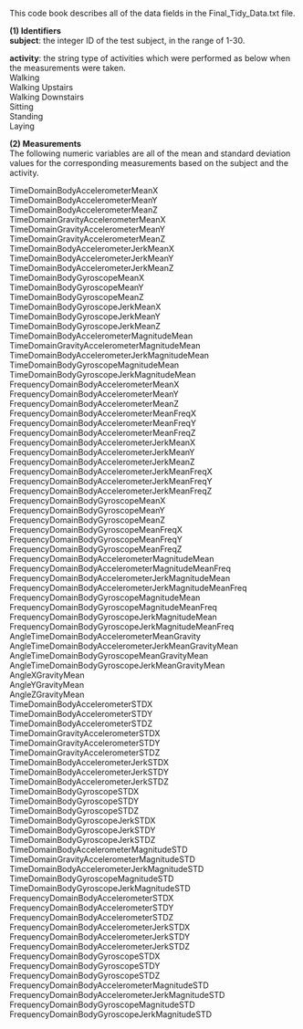 This code book describes all of the data fields in the Final_Tidy_Data.txt file.

**(1) Identifiers**\
**subject**: the integer ID of the test subject, in the range of 1-30.

**activity**: the string type of activities which were performed as below when the measurements were taken.\
Walking\
Walking Upstairs\
Walking Downstairs\
Sitting\
Standing\
Laying

**(2) Measurements**\
The following numeric variables are all of the mean and standard deviation values for the corresponding measurements based on the subject and the activity.

TimeDomainBodyAccelerometerMeanX\
TimeDomainBodyAccelerometerMeanY\
TimeDomainBodyAccelerometerMeanZ\
TimeDomainGravityAccelerometerMeanX\
TimeDomainGravityAccelerometerMeanY\
TimeDomainGravityAccelerometerMeanZ\
TimeDomainBodyAccelerometerJerkMeanX\
TimeDomainBodyAccelerometerJerkMeanY\
TimeDomainBodyAccelerometerJerkMeanZ\
TimeDomainBodyGyroscopeMeanX\
TimeDomainBodyGyroscopeMeanY\
TimeDomainBodyGyroscopeMeanZ\
TimeDomainBodyGyroscopeJerkMeanX\
TimeDomainBodyGyroscopeJerkMeanY\
TimeDomainBodyGyroscopeJerkMeanZ\
TimeDomainBodyAccelerometerMagnitudeMean\
TimeDomainGravityAccelerometerMagnitudeMean\
TimeDomainBodyAccelerometerJerkMagnitudeMean\
TimeDomainBodyGyroscopeMagnitudeMean\
TimeDomainBodyGyroscopeJerkMagnitudeMean\
FrequencyDomainBodyAccelerometerMeanX\
FrequencyDomainBodyAccelerometerMeanY\
FrequencyDomainBodyAccelerometerMeanZ\
FrequencyDomainBodyAccelerometerMeanFreqX\
FrequencyDomainBodyAccelerometerMeanFreqY\
FrequencyDomainBodyAccelerometerMeanFreqZ\
FrequencyDomainBodyAccelerometerJerkMeanX\
FrequencyDomainBodyAccelerometerJerkMeanY\
FrequencyDomainBodyAccelerometerJerkMeanZ\
FrequencyDomainBodyAccelerometerJerkMeanFreqX\
FrequencyDomainBodyAccelerometerJerkMeanFreqY\
FrequencyDomainBodyAccelerometerJerkMeanFreqZ\
FrequencyDomainBodyGyroscopeMeanX\
FrequencyDomainBodyGyroscopeMeanY\
FrequencyDomainBodyGyroscopeMeanZ\
FrequencyDomainBodyGyroscopeMeanFreqX\
FrequencyDomainBodyGyroscopeMeanFreqY\
FrequencyDomainBodyGyroscopeMeanFreqZ\
FrequencyDomainBodyAccelerometerMagnitudeMean\
FrequencyDomainBodyAccelerometerMagnitudeMeanFreq\
FrequencyDomainBodyAccelerometerJerkMagnitudeMean\
FrequencyDomainBodyAccelerometerJerkMagnitudeMeanFreq\
FrequencyDomainBodyGyroscopeMagnitudeMean\
FrequencyDomainBodyGyroscopeMagnitudeMeanFreq\
FrequencyDomainBodyGyroscopeJerkMagnitudeMean\
FrequencyDomainBodyGyroscopeJerkMagnitudeMeanFreq\
AngleTimeDomainBodyAccelerometerMeanGravity\
AngleTimeDomainBodyAccelerometerJerkMeanGravityMean\
AngleTimeDomainBodyGyroscopeMeanGravityMean\
AngleTimeDomainBodyGyroscopeJerkMeanGravityMean\
AngleXGravityMean\
AngleYGravityMean\
AngleZGravityMean\
TimeDomainBodyAccelerometerSTDX\
TimeDomainBodyAccelerometerSTDY\
TimeDomainBodyAccelerometerSTDZ\
TimeDomainGravityAccelerometerSTDX\
TimeDomainGravityAccelerometerSTDY\
TimeDomainGravityAccelerometerSTDZ\
TimeDomainBodyAccelerometerJerkSTDX\
TimeDomainBodyAccelerometerJerkSTDY\
TimeDomainBodyAccelerometerJerkSTDZ\
TimeDomainBodyGyroscopeSTDX\
TimeDomainBodyGyroscopeSTDY\
TimeDomainBodyGyroscopeSTDZ\
TimeDomainBodyGyroscopeJerkSTDX\
TimeDomainBodyGyroscopeJerkSTDY\
TimeDomainBodyGyroscopeJerkSTDZ\
TimeDomainBodyAccelerometerMagnitudeSTD\
TimeDomainGravityAccelerometerMagnitudeSTD\
TimeDomainBodyAccelerometerJerkMagnitudeSTD\
TimeDomainBodyGyroscopeMagnitudeSTD\
TimeDomainBodyGyroscopeJerkMagnitudeSTD\
FrequencyDomainBodyAccelerometerSTDX\
FrequencyDomainBodyAccelerometerSTDY\
FrequencyDomainBodyAccelerometerSTDZ\
FrequencyDomainBodyAccelerometerJerkSTDX\
FrequencyDomainBodyAccelerometerJerkSTDY\
FrequencyDomainBodyAccelerometerJerkSTDZ\
FrequencyDomainBodyGyroscopeSTDX\
FrequencyDomainBodyGyroscopeSTDY\
FrequencyDomainBodyGyroscopeSTDZ\
FrequencyDomainBodyAccelerometerMagnitudeSTD\
FrequencyDomainBodyAccelerometerJerkMagnitudeSTD\
FrequencyDomainBodyGyroscopeMagnitudeSTD\
FrequencyDomainBodyGyroscopeJerkMagnitudeSTD
